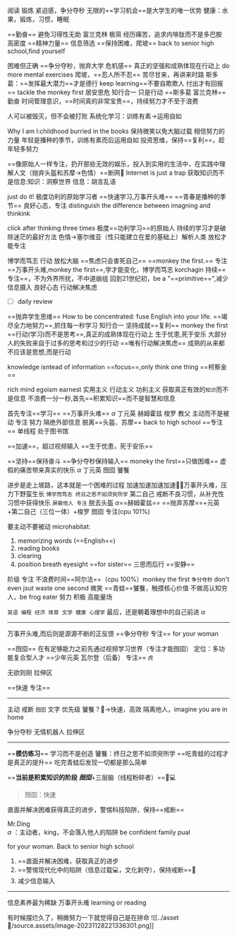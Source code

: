 阅读 锻炼
紧迫感，争分夺秒
无限的==学习机会==是大学生的唯一优势
健康：水果，锻炼，习惯，睡眠

==勤奋== 避免习得性无助
富兰克林 极简
经历痛苦，追求内啡肽而不是多巴胺
高密度
==精神力量==
信息筛选
==保持困难，爬坡==
back to senior high school,find yourself

困难但正确
==争分夺秒，抛弃大学 危机感==
真正的坚强和成熟体现在行动上
do more mental exercises
爬坡，==忍人所不忍==
苦尽甘来，再讲来时路
斯多葛：==发挥最大潜力==才是德行
keep learning==不要自欺欺人 付出才有回报==
tackle the monkey first
居安思危
知行合一 只是行动
==斯多葛 富兰克林==
勤奋
时间管理意识，==时间真的非常宝贵==，持续努力才不至于浪费

人可以被毁灭，但不会被打败
系统化学习：训练有素->运用自如

Why I am I:childhood burried in the books
保持微笑以免大脑过载
相信努力的力量
年轻是播种的季节，训练有素而后运用自如
投资思维，保持==复利==，趁年轻多努力

==像原始人一样专注，扔开那些无效的娱乐，投入到实用的生活中，在实践中理解人文（抛弃头盔和苏摩->色情）==断网🛜
Internet is just a trap
获取知识而不是信息:知识：洞察世界 信息：胡言乱语


just do it!
极度功利的原始学习者
==快速学习,万事开头难==
==青春是播种的季节==
良好心态，专注
distinguish the difference between imagning and thinkink

click after thinking three times 
极度==功利学习==的原始人
持续的学习才是破除迷茫的最好方法
色情->塞尔维亚（性只能建立在爱的基础上）解析人类
放松才能专注


博学而笃志
行动 放松大脑
==焦虑只会害死自己==
==monkey the first.== 专注
==万事开头难,monkey the first==,学才能变化，博学而笃志
korchagin
持续==专注==，不为外界所扰，不中道崩组
回到21世纪初，be a "==primitive==",减少信息摄入
良好心态
行动解决焦虑

- [ ] daily review

==抛弃学生思维==
How to be concentrated:
fuse English into your life.
==竭尽全力地努力==,抓住每一秒学习
知行合一
坚持成就==复利==
monkey the first
==行动(学习)而不是思考==,真正的成熟体现在行动上
生于忧患,死于安乐
大部分人的失败来自于过多的思考和过少的行动
==唯有行动解决焦虑==
成熟的从来都不应该是思想,而是行动

knowledge isntead of information
==focus==,only think one thing
==柯察金== 

rich mind
egoism earnest
实用主义 行动主义 功利主义
获取真正有效的`知识`而不是信息
不浪费一分一秒,首先==积累知识==而不是智慧和信息

首先专注==学习==
==万事开头难==
$\alpha$ 丁元英 赫姆霍兹 梭罗 教父
主动而不是被动 专注 努力 隔绝外部信息 脱离==头盔、苏摩==
back to high school
==专注== 单线程
处于图书馆


==加速==，超过视频输入
==生于忧患，死于安乐==



==坚持==保持奋斗
==争分夺秒保持输入== moneky the first==只做困难==
虚假的痛苦带来真实的快乐
$\alpha$ 丁元英 囫囵 饕餮


进步是走上坡路，这本就是一个困难的过程
加速加速加速加速🏃‍♂万事开头难，压力下野蛮生长
`博学而笃志 终日之思不如须臾所学`
第二自己
戒断不良习惯，从补充性习惯中获得快乐
`屏蔽他人 专注`
脱去头盔 $\alpha$==赫姆霍兹== ==抛弃苏摩==+元英+第二自己（三位一体）+梭罗
囫囵 专注(cpu 101%)

要主动不要被动
microhabitat:
1. memorizing words (==English==)
2. reading books 
3. clearing
4. position breath eyesight
==for sister==
三思而后行
==安静==

阶级 专注 不浪费时间==阿尔法==（cpu 100%）monkey the first
`争分夺秒` don't even jsut waste one second
微笑 ==青蛙==饕餮，触摸核心价值
不做高认知穷人，be frog eater
努力 积极 高能量场

`英语 编程 经济 体育 文学 健康 心理学`
最后，还是朝着理想中的自己前进 $\alpha$
********
万事开头难,而后则是源源不断的正反馈 ==争分夺秒 专注==
for your woman

==囫囵== 在有足够能力之前先通过视频学习世界（专注才能囫囵）
定位：多功能复合型人才
==少年元英 瓦尔登（后备） 专注== `虎`

无欲则刚 拉伸区

==快速 专注==
***********
主动 戒断 `囫囵` 文字 优先级
饕餮？🐺->快速，高效
隔离他人，imagine you are in home


争分夺秒 无情机器人
拉伸区
**********
==**模仿练习**== 学习而不是创造
饕餮：终日之思不如须臾所学
==吃青蛙的过程才是真正的提升==
吃完青蛙后发现一切都是那么简单

==**当前是积累知识的阶段** ***囫囵***+三层脑（线程粉碎者）==🧠💻
>囫囵：快速

直面并解决困难获得真正的进步，警惕科技陷阱，保持==戒断==

Mr.Ding  
$\alpha$ ：主动者，king，不会落入他人的陷阱
be confident family pual

for your woman. Back to senior high school
1. ==直面并解决困难，获取真正的进步
2. ==警惕现代化中的陷阱（信息过载💻，文化剥夺），保持戒断==👮
3. 减少信息输入
**********
信息素养最为稀缺
万事开头难
learning or reading

有时候摆烂久了，稍微努力一下就觉得自己是在拼命
![[../asset🧰/source.assets/image-20231128221336301.png]]



